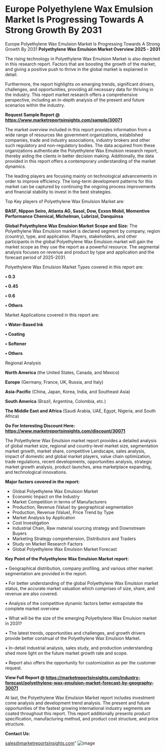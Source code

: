 # Europe Polyethylene Wax Emulsion Market Is Progressing Towards A Strong Growth By 2031
Europe Polyethylene Wax Emulsion Market Is Progressing Towards A Strong Growth By 2031
<Strong> Polyethylene Wax Emulsion Market Overview 2025 - 2031</strong>

The rising technology in Polyethylene Wax Emulsion Market is also depicted in this research report. Factors that are boosting the growth of the market, and giving a positive push to thrive in the global market is explained in detail.

Furthermore, the report highlights on emerging trends, significant drivers, challenges, and opportunities, providing all necessary data for thriving in the industry. This report market research offers a comprehensive perspective, including an in-depth analysis of the present and future scenarios within the industry.

<strong>Request Sample Report @ <a href=https://www.marketreportsinsights.com/sample/30071>https://www.marketreportsinsights.com/sample/30071</a></strong>

The market overview included in this report provides information from a wide range of resources like government organizations, established companies, trade and industry associations, industry brokers and other such regulatory and non-regulatory bodies. The data acquired from these organizations authenticate the Polyethylene Wax Emulsion research report, thereby aiding the clients in better decision making. Additionally, the data provided in this report offers a contemporary understanding of the market dynamics.

The leading players are focusing mainly on technological advancements in order to improve efficiency. The long-term development patterns for this market can be captured by continuing the ongoing process improvements and financial stability to invest in the best strategies.

Top Key players of Polyethylene Wax Emulsion Market are:

<strong>BASF, Nippon Seiro, Atlanta AG, Sasol, Dow, Exxon Mobil, Momentive Performance Chemical, Michelman, Lubrizol, Danquinsa</strong>

<strong><b>Global Polyethylene Wax Emulsion Market Scope and Size:</b></strong>
The Polyethylene Wax Emulsion market is declared segment by company, region (country), type, and application. Players, stakeholders, and other participants in the global Polyethylene Wax Emulsion market will gain the market scope as they use the report as a powerful resource. The segmental analysis focuses on revenue and product by type and application and the forecast period of 2025-2031.

Polyethylene Wax Emulsion Market Types covered in this report are:

<strong>• 0.3

• 0.45

• 0.6

• Others</strong>

Market Applications covered in this report are:

<strong>• Water-Based Ink

• Coating

• Softener

• Others</strong> 

Regional Analysis

<strong>North America</strong> (the United States, Canada, and Mexico)

<strong>Europe</strong> (Germany, France, UK, Russia, and Italy)

<strong>Asia-Pacific</strong> (China, Japan, Korea, India, and Southeast Asia)

<strong>South America</strong> (Brazil, Argentina, Colombia, etc.)

<strong>The Middle East and Africa</strong> (Saudi Arabia, UAE, Egypt, Nigeria, and South Africa)

<strong>Go For Interesting Discount Here: <a href=https://www.marketreportsinsights.com/discount/30071>https://www.marketreportsinsights.com/discount/30071</a></strong>

The Polyethylene Wax Emulsion market report provides a detailed analysis of global market size, regional and country-level market size, segmentation market growth, market share, competitive Landscape, sales analysis, impact of domestic and global market players, value chain optimization, trade regulations, recent developments, opportunities analysis, strategic market growth analysis, product launches, area marketplace expanding, and technological innovations.

<strong><b>Major factors covered in the report:</b></strong>
<ul>
  <li>Global Polyethylene Wax Emulsion Market </li>
  <li>Economic Impact on the Industry</li>
  <li>Market Competition in terms of Manufacturers</li>
  <li>Production, Revenue (Value) by geographical segmentation</li>
  <li>Production, Revenue (Value), Price Trend by Type</li>
  <li>Market Analysis by Application</li>
  <li>Cost Investigation</li>
  <li>Industrial Chain, Raw material sourcing strategy and Downstream Buyers</li>
  <li>Marketing Strategy comprehension, Distributors and Traders</li>
  <li>Study on Market Research Factors</li>
  <li>Global Polyethylene Wax Emulsion Market Forecast</li>
</ul>

<strong><b>Key Point of the Polyethylene Wax Emulsion Market report:</b></strong>

• Geographical distribution, company profiling, and various other market segmentation are provided in the report.

• For better understanding of the global Polyethylene Wax Emulsion market status, the accurate market valuation which comprises of size, share, and revenue are also covered.

• Analysis of the competitive dynamic factors better extrapolate the complete market overview

• What will be the size of the emerging Polyethylene Wax Emulsion market in 2031?

• The latest trends, opportunities and challenges, and growth drivers provide better construal of the Polyethylene Wax Emulsion Market.

• In-detail industrial analysis, sales study, and production understanding shed more light on the future market growth rate and scope.

• Report also offers the opportunity for customization as per the customer request.

<strong><b>View Full Report @ <a href=https://marketreportsinsights.com/industry-forecast/polyethylene-wax-emulsion-market-forecast-by-geography-30071>https://marketreportsinsights.com/industry-forecast/polyethylene-wax-emulsion-market-forecast-by-geography-30071</a></b></strong>


At last, the Polyethylene Wax Emulsion Market report includes investment come analysis and development trend analysis. The present and future opportunities of the fastest growing international industry segments are coated throughout this report. This report additionally presents product specification, manufacturing method, and product cost structure, and price structure.

<strong>Contact Us:</strong>

sales@marketreportsinsights.com"
![image](https://github.com/user-attachments/assets/374f24ff-85a1-4688-9da8-9f123d069f87)
